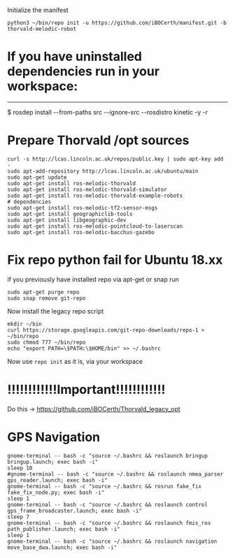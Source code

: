 
Initialize the manifest

  	python3 ~/bin/repo init -u https://github.com/iBOCerth/manifest.git -b thorvald-melodic-robot
  

# If you have uninstalled dependencies run in your workspace:
---------------
$ rosdep install --from-paths src --ignore-src --rosdistro kinetic -y -r


# Prepare Thorvald /opt sources

```
curl -s http://lcas.lincoln.ac.uk/repos/public.key | sudo apt-key add - 
sudo apt-add-repository http://lcas.lincoln.ac.uk/ubuntu/main
sudo apt-get update
sudo apt-get install ros-melodic-thorvald 
sudo apt-get install ros-melodic-thorvald-simulator
sudo apt-get install ros-melodic-thorvald-example-robots
# dependencies
sudo apt-get install ros-melodic-tf2-sensor-msgs
sudo apt-get install geographiclib-tools 
sudo apt-get install libgeographic-dev
sudo apt-get install ros-melodic-pointcloud-to-laserscan
sudo apt-get install ros-melodic-bacchus-gazebo

```

# Fix repo python fail for Ubuntu 18.xx

if you previously have installed repo via apt-get or snap run
```
sudo apt-get purge repo
sudo snap remove git-repo
```
Now install the legacy repo script
```
mkdir ~/bin
curl https://storage.googleapis.com/git-repo-downloads/repo-1 > ~/bin/repo
sudo chmod 777 ~/bin/repo
echo "export PATH=\$PATH:\$HOME/bin" >> ~/.bashrc
```
Now use `repo init` as it is, via your workspace

# !!!!!!!!!!!!Important!!!!!!!!!!!!
Do this -> https://github.com/iBOCerth/Thorvald_legacy_opt


# GPS Navigation
```
gnome-terminal -- bash -c "source ~/.bashrc && roslaunch bringup bringup.launch; exec bash -i"
sleep 10
#gnome-terminal -- bash -c "source ~/.bashrc && roslaunch nmea_parser gps_reader.launch; exec bash -i"
gnome-terminal -- bash -c "source ~/.bashrc && rosrun fake_fix fake_fix_node.py; exec bash -i"
sleep 1
gnome-terminal -- bash -c "source ~/.bashrc && roslaunch control gps_frame_broadcaster.launch; exec bash -i"
sleep 7
gnome-terminal -- bash -c "source ~/.bashrc && roslaunch fmis_ros path_publisher.launch; exec bash -i"
sleep 1
gnome-terminal -- bash -c "source ~/.bashrc && roslaunch navigation move_base_dwa.launch; exec bash -i"
```

